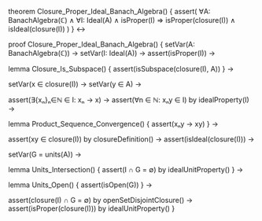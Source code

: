 theorem Closure_Proper_Ideal_Banach_Algebra() {
  assert(
    ∀A: BanachAlgebra(ℂ) ∧
    ∀I: Ideal(A) ∧
    isProper(I) ⇒
    isProper(closure(I)) ∧ isIdeal(closure(I))
  )
} ↔

proof Closure_Proper_Ideal_Banach_Algebra() {
  setVar(A: BanachAlgebra(ℂ)) →
  setVar(I: Ideal(A)) →
  assert(isProper(I)) →

  lemma Closure_Is_Subspace() {
    assert(isSubspace(closure(I), A))
  } →

  setVar(x ∈ closure(I)) →
  setVar(y ∈ A) →
  
  assert(∃{xₙ}ₙ∈ℕ ∈ I: xₙ → x) →
  assert(∀n ∈ ℕ: xₙy ∈ I) by idealProperty(I) →
  
  lemma Product_Sequence_Convergence() {
    assert(xₙy → xy)
  } →
  
  assert(xy ∈ closure(I)) by closureDefinition() →
  assert(isIdeal(closure(I))) →
  
  setVar(G = units(A)) →
  
  lemma Units_Intersection() {
    assert(I ∩ G = ∅) by idealUnitProperty()
  } →
  
  lemma Units_Open() {
    assert(isOpen(G))
  } →
  
  assert(closure(I) ∩ G = ∅) by openSetDisjointClosure() →
  assert(isProper(closure(I))) by idealUnitProperty()
}